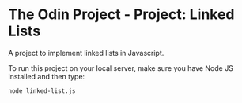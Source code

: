 # The Odin Project - Project: Linked Lists

A project to implement linked lists in Javascript. 

To run this project on your local server, make sure you have Node JS installed and then type:

```
node linked-list.js
```
